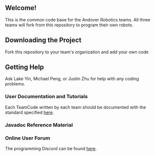 ## Welcome!
This is the common code base for the Andover Robotics teams. All three teams will fork from this repository to program their own robots.
## Downloading the Project
Fork this repository to your team's organization and add your own code

## Getting Help
Ask Lake Yin, Michael Peng, or Justin Zhu for help with any coding problems.

### User Documentation and Tutorials
Each TeamCode written by each team should be documented with the standard specified [here](documentation.md).

### Javadoc Reference Material

### Online User Forum
The programming Discord can be found [here](https://discord.gg/mut9kTr).
